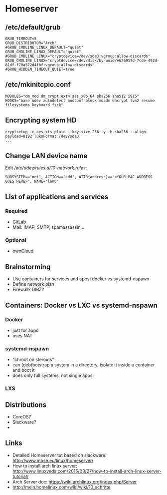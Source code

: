 # Homeserver

## /etc/default/grub
```
GRUB_TIMEOUT=5
GRUB_DISTRIBUTOR="Arch"
#GRUB_CMDLINE_LINUX_DEFAULT="quiet"
GRUB_CMDLINE_LINUX_DEFAULT="quiet"
#GRUB_CMDLINE_LINUX="cryptdevice=/dev/sda3:vgroup:allow-discards"
GRUB_CMDLINE_LINUX="cryptdevice=/dev/disk/by-uuid/e626917d-7cde-492d-81df-f70a572d4fbf:vgroup:allow-discards"
#GRUB_HIDDEN_TIMEOUT_QUIET=true
```

## /etc/mkinitcpio.conf

```
MODULES="dm_mod dm_crypt ext4 aes_x86_64 sha256 sha512 i915"
HOOKS="base udev autodetect modconf block mdadm encrypt lvm2 resume filesystems keyboard fsck"
```

## Encrypting system HD

```
cryptsetup -c aes-xts-plain --key-size 256 -y -h sha256 --align-payload=8192 luksFormat /dev/sda3
...
```

## Change LAN device name

Edit */etc/udev/rules.d/10-network.rules*:

```
SUBSYSTEM=="net", ACTION=="add", ATTR{address}=="<YOUR MAC ADDRESS GOES HERE>", NAME="lan0"
```



## List of applications and services

### Required
- GitLab 
- Mail: IMAP, SMTP, spamassassin...

### Optional
- ownCloud


## Brainstorming
- Use containers for services and apps: docker vs systemd-nspawn
- Define network plan
- Firewall? DMZ?

## Containers: Docker vs LXC vs systemd-nspawn

### Docker
- just for apps
- uses NAT

### systemd-nspawn
- "chroot on steroids"
- can (deb)botstrap a system in a directory, isolate it inside a container and boot it
- does only full systems, not single apps

### LXS

## Distributions
- CoreOS?
- Slackware?
- 

## Links
- Detailed Homeserver tut based on slackware: http://www.mbse.eu/linux/homeserver/
- How to install arch linux server: http://www.linuxveda.com/2015/03/27/how-to-install-arch-linux-server-tutorial/
- Arch Server doc: https://wiki.archlinux.org/index.php/Server
- http://mein.homelinux.com/wiki/wiki/10_schritte



